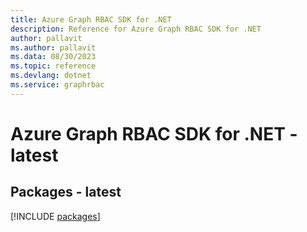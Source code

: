 ```yaml
---
title: Azure Graph RBAC SDK for .NET
description: Reference for Azure Graph RBAC SDK for .NET
author: pallavit
ms.author: pallavit
ms.data: 08/30/2023
ms.topic: reference
ms.devlang: dotnet
ms.service: graphrbac
---
```

# Azure Graph RBAC SDK for .NET - latest
## Packages - latest
[!INCLUDE [packages](graph-rbac-index.md)]